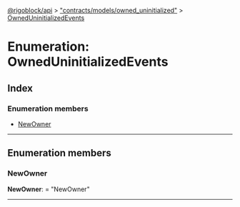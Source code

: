 [@rigoblock/api](../README.md) > ["contracts/models/owned_uninitialized"](../modules/_contracts_models_owned_uninitialized_.md) > [OwnedUninitializedEvents](../enums/_contracts_models_owned_uninitialized_.owneduninitializedevents.md)

# Enumeration: OwnedUninitializedEvents

## Index

### Enumeration members

* [NewOwner](_contracts_models_owned_uninitialized_.owneduninitializedevents.md#newowner)

---

## Enumeration members

<a id="newowner"></a>

###  NewOwner

**NewOwner**:  = "NewOwner"

___

